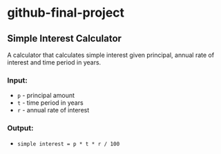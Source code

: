 # github-final-project
## Simple Interest Calculator

A calculator that calculates simple interest given principal, annual rate of interest and time period in years.

### Input:
- `p` - principal amount  
- `t` - time period in years  
- `r` - annual rate of interest  

### Output:
- `simple interest = p * t * r / 100`
